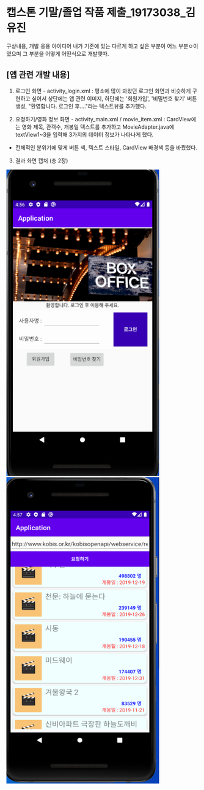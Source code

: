 # 캡스톤 기말/졸업 작품 제출_19173038_김유진
구상내용, 개발 응용 아이디어 내가 기존에 있는 다르게 하고 싶은 부분이 어느 부분ㅇ이였으며 그 부분을 어떻게 어떤식으로 개발햇따. 

## [앱 관련 개발 내용]
1. 로그인 화면 - activity_login.xml : 평소에 많이 봐왔던 로그인 화면과 비슷하게 구현하고 싶어서 상단에는 앱 관련 이미지, 하단에는 '회원가입', '비밀번호 찾기' 버튼 생성,
"환영합니다. 로그인 후...."라는 텍스트뷰를 추가했다. 

2. 요청하기/영화 정보 화면 - activity_main.xml / movie_item.xml : CardView에는 영화 제목, 관객수, 개봉일 텍스트를 추가하고 MovieAdapter.java에 textView1~3을 입력해
3가지의 데이터 정보가 나타나게 했다.
 
 - 전체적인 분위기에 맞게 버튼 색, 텍스트 스타일, CardView 배경색 등을 바꿨했다. 

3. 결과 화면 캡처 (총 2장)

<img width="400" height="800"  src="https://github.com/yujin211/Application/blob/master/app/%EB%A1%9C%EA%B7%B8%EC%9D%B8%ED%99%94%EB%A9%B4.PNG?raw=true.PNG" width=""></img>
<img width="400" height="800"  src="https://github.com/yujin211/Application/blob/master/app/%EC%98%81%ED%99%94%EC%A0%95%EB%B3%B4%ED%99%94%EB%A9%B4.PNG?raw=true.PNG" width=""></img>

